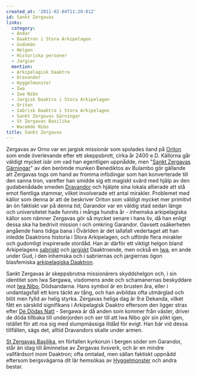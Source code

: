 ```yaml
---
created_at: '2011-02-04T11:20:01Z'
id: Sankt Zergavas
links:
  category:
  - Andar
  - Daaktron i Stora Arkipelagen
  - Gudsmän
  - Helgon
  - Historiska personer
  - Jargier
  mention:
  - Arkipelagisk Daaktro
  - Dravandor
  - Hyggelmonster
  - Iwa
  - Iwa Nibo
  - Jargisk Daaktro i Stora Arkipelagen
  - Oriton
  - Sabrisk Daaktro i Stora Arkipelagen
  - Sankt Zergavas Gärningar
  - St Zergavas Basilika
  - Wacemde Nibo
title: Sankt Zergavas
---
```


Zergavas av Orno var en jargisk missionär som spolades iland på [Oriton] som ende överlevande efter
ett skeppsbrott, cirka år 2400 e.D. Källorna går väldigt mycket isär om vad han egentligen uppnådde,
men "[Sankt Zergavas Gärningar]" av den berömde munken Benediktos av Bulambo gör gällande att
Zergavas togs om hand av fromma infödingar som han konverterade till den sanna tron, varefter han
smidde sig ett magiskt svärd med hjälp av den gudabenådade smeden [Dravandor] och hjälpte sina
lokala allierade att stå emot fientliga stammar, vilket involverade ett antal mirakler. Problemet
med källor som denna är att de beskriver Oriton som väldigt mycket mer primitivt än ön faktiskt var
på denna tid; Garandor var en väldig stad sedan länge och universitetet hade funnits i många hundra
år - inhemska arkipelagiska källor som nämner Zergavas gör så mycket senare i hans liv, då han
enligt dessa ska ha bedrivit mission i och omkring Garandor. Oavsett osäkerheten angående hans
tidiga bana i Övärlden är det iallafall vedertaget att han inledde Daaktrons historia i Stora
Arkipelagen, och utförde flera mirakler och gudomligt inspirerade stordåd. Han är därför ett viktigt
helgon bland Arkipelagens [sabriskt] och [jargiskt] Daaktroende, men också en [Iwa], en ande under
Gud, i den inhemska och i sabriernas och jargiernas ögon blasfemiska [arkipelagiska Daaktron].

Sankt Zergavas är skeppsbrutna missionärers skyddshelgon och, i sin identitet som Iwa Sergawa,
visdomens ande och schamanernas beskyddare mot [Iwa Nibo], Dödsandarna. Hans symbol är en brusten
åra, eller i undantagsfall ett kors täckt av tång, och han avbildas ofta utmärglad och blöt men
fylld av helig styrka. Zergavas heliga dag är 9:e Dekanda, vilket fått en särskild signifikans i
Arkipelagisk Daaktro eftersom den ligger strax efter [De Dödas Natt] - Sergawa är då anden som
kommer från väster, driver de döda tillbaka till underjorden och ser till att Iwa Nibo gör sin plikt
igen, istället för att roa sig med slumpmässiga illdåd för evigt. Han bär vid dessa tillfällen, sägs
det, alltid Dravandors skalle under armen.

[St Zergavas Basilika], en förfallen kyrkoruin i bergen söder om Garandor, står än idag till
åminnelse av Zergavas livsverk, och är en mindre vallfärdsort inom Daaktron; ofta omtalad, men
sällan faktiskt uppnådd eftersom bergsvägarna dit lär hemsökas av [Hyggelmonster] och andra bestar.

  [Oriton]: Oriton
  [Sankt Zergavas Gärningar]: Sankt_Zergavas_Gärningar
  [Dravandor]: Dravandor
  [sabriskt]: Sabrisk_Daaktro_i_Stora_Arkipelagen
  [jargiskt]: Jargisk_Daaktro_i_Stora_Arkipelagen
  [Iwa]: Iwa
  [arkipelagiska Daaktron]: Arkipelagisk_Daaktro
  [Iwa Nibo]: Iwa_Nibo
  [De Dödas Natt]: Wacemde_Nibo
  [St Zergavas Basilika]: St_Zergavas_Basilika
  [Hyggelmonster]: Hyggelmonster